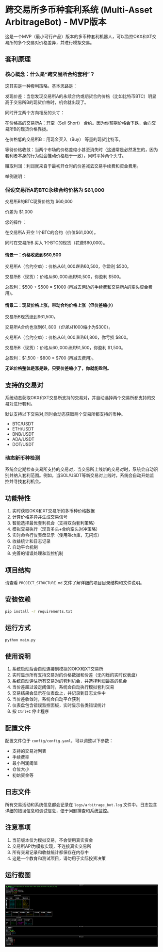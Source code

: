 # 跨交易所多币种套利系统 (Multi-Asset ArbitrageBot) - MVP版本

这是一个MVP（最小可行产品）版本的多币种套利机器人，可以监控OKX和XT交易所的多个交易对价格差异，并进行模拟交易。
## 套利原理
### 核心概念：什么是“跨交易所合约套利”？
这其实是一种套利策略。基本思路是：

发现价差：当您发现交易所A的永续合约或期货合约价格（比如比特币BTC）明显高于交易所B的现货价格时，机会就出现了。

同时开立两个方向相反的头寸：

在价格高的交易所A：开空（Sell Short） 合约。因为你预期价格会下跌，会向交易所B的现货价格靠拢。

在价格低的交易所B：用现金买入（Buy） 等量的现货比特币。

等待价格收敛：当两个市场的价格差缩小甚至消失时（这通常是必然发生的，因为套利者本身的行为就会推动价格趋于一致），同时平掉两个头寸。

赚取利润：利润就来自于最初开仓时的价差减去交易手续费和资金费用。

举例说明：

### 假设交易所A的BTC永续合约价格为 $61,000

交易所B的BTC现货价格为 $60,000

价差为 $1,000

您的操作：

在交易所A 开空 1个BTC的合约（价值$61,000）。

同时在交易所B 买入 1个BTC的现货（花费$60,000）。

#### 情景一：价格收敛到$60,500

交易所A（合约空单）：价格从$61,000跌到$60,500，你盈利 $500。

交易所B（现货）：价格从$60,000涨到$60,500，你盈利 $500。

总盈利：$500 + $500 = $1000 (再减去两边的手续费和交易所A的空头资金费用)。

#### 情景二：现货价格上涨，带动合约价格上涨（但价差缩小）

交易所B现货涨到$61,500。

交易所A合约也涨到$61,800（价差从$1000缩小为$300）。

交易所A（合约空单）：价格从$61,000涨到$61,800，你亏损 $800。

交易所B（现货）：价格从$60,000涨到$61,500，你盈利 $1,500。

总盈利：$1,500 - $800 = $700 (再减去费用)。

**无论价格整体是涨是跌，只要价差缩小了，你就能盈利。**

## 支持的交易对

系统动态获取OKX和XT交易所支持的交易对，并自动选择两个交易所都支持的交易对进行套利。

默认支持以下交易对,同时会动态获取两个交易所都支持的币种。
- BTC/USDT
- ETH/USDT
- BNB/USDT
- ADA/USDT
- DOT/USDT

### 动态新币种检测
系统会定期检查交易所支持的交易对，当交易所上线新的交易对时，系统会自动识别并纳入套利范围。例如，当SOL/USDT等新交易对上线时，系统会自动开始监控并寻找套利机会。

## 功能特性

1. 实时获取OKX和XT交易所的多币种价格数据
2. 计算价格差异并生成交易信号
3. 智能选择最优套利机会（支持双向套利策略）
4. 模拟交易执行（现货多头+合约空头对冲策略）
5. 实时命令行仪表盘显示（使用Rich库，无闪烁）
6. 收益统计和日志记录
7. 自动平仓机制
8. 完善的错误处理和监控机制

## 项目结构

请查看 `PROJECT_STRUCTURE.md` 文件了解详细的项目目录结构和文件说明。

## 安装依赖

```bash
pip install -r requirements.txt
```

## 运行方式

```bash
python main.py
```

## 使用说明

1. 系统启动后会自动连接到模拟的OKX和XT交易所
2. 实时显示所有支持交易对的价格数据和价差（无闪烁的实时仪表盘）
3. 系统自动评估所有交易对的套利机会，并选择利润最高的机会
4. 当价差超过设定阈值时，系统会自动执行模拟套利交易
5. 交易结果会显示在仪表盘上，并记录到日志文件中
6. 当价差收敛时，系统会自动平仓获利
7. 仪表盘包含错误监控面板，实时显示各类错误统计
8. 按 `Ctrl+C` 停止程序

## 配置文件

配置文件位于 `config/config.yaml`，可以调整以下参数：
- 支持的交易对列表
- 手续费率
- 最小利润阈值
- 仓位大小
- 初始资金等

## 日志文件

所有交易活动和系统信息都会记录在 `logs/arbitrage_bot.log` 文件中。日志包含详细的错误信息和调试信息，便于问题排查和系统监控。

## 注意事项

1. 当前版本仅为模拟交易，不会使用真实资金
2. 交易所API为模拟实现，不连接真实交易所
3. 所有交易记录和收益统计都保存在内存中
4. 这是一个教育和测试项目，请勿用于实际投资决策

## 运行截图
![运行截图](images/screenshot1.png "运行截图")
